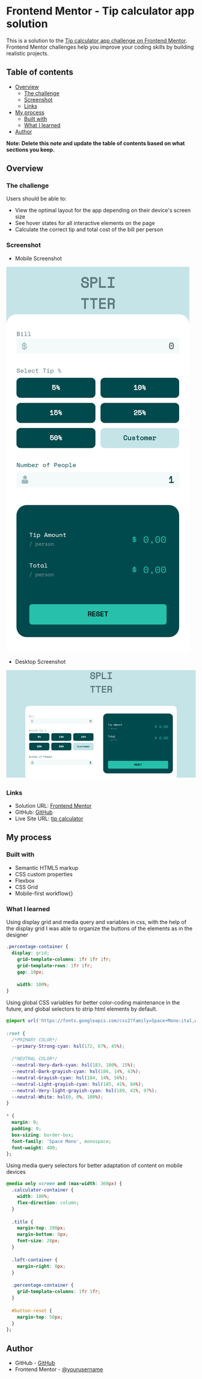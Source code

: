 # Frontend Mentor - Tip calculator app solution

This is a solution to the [Tip calculator app challenge on Frontend Mentor](https://www.frontendmentor.io/challenges/tip-calculator-app-ugJNGbJUX). Frontend Mentor challenges help you improve your coding skills by building realistic projects.

## Table of contents

- [Overview](#overview)
  - [The challenge](#the-challenge)
  - [Screenshot](#screenshot)
  - [Links](#links)
- [My process](#my-process)
  - [Built with](#built-with)
  - [What I learned](#what-i-learned)
- [Author](#author)

**Note: Delete this note and update the table of contents based on what sections you keep.**

## Overview

### The challenge

Users should be able to:

- View the optimal layout for the app depending on their device's screen size
- See hover states for all interactive elements on the page
- Calculate the correct tip and total cost of the bill per person

### Screenshot

- Mobile Screenshot

![mobile screenshot](./screenshot/screenshot_mobile_tip_calculator.png)

- Desktop Screenshot

![mobile screenshot](./screenshot/screenshot_desktop_pit_calculator.png)

### Links

- Solution URL: [Frontend Mentor](https://your-solution-url.com)
- GitHub: [GitHub](https://github.com/IagoBomfim/tip-calculator-app)
- Live Site URL: [tip calculator](https://tiny-basbousa-cf8475.netlify.app/)

## My process

### Built with

- Semantic HTML5 markup
- CSS custom properties
- Flexbox
- CSS Grid
- Mobile-first workflow{}

### What I learned

Using display grid and media query and variables in css, with the help of the display grid I was able to organize the buttons of the elements as in the designer

```css
.percentage-container {
  display: grid;
    grid-template-columns: 1fr 1fr 1fr;
    grid-template-rows: 1fr 1fr;
    gap: 10px;
    
    width: 100%;
}
```

Using global CSS variables for better color-coding maintenance in the future, and global selectors to strip html elements by default.

```css
@import url('https://fonts.googleapis.com/css2?family=Space+Mono:ital,wght@0,400;1,700&display=swap');

:root {
  /*PRIMARY COLOR*/
  --primary-Strong-cyan: hsl(172, 67%, 45%);

  /*NEUTRAL COLOR*/
  --neutral-Very-dark-cyan: hsl(183, 100%, 15%);
  --neutral-Dark-grayish-cyan: hsl(186, 14%, 43%);
  --neutral-Grayish-cyan: hsl(184, 14%, 56%);
  --neutral-Light-grayish-cyan: hsl(185, 41%, 84%);
  --neutral-Very-light-grayish-cyan: hsl(189, 41%, 97%);
  --neutral-White: hsl(0, 0%, 100%);
}

* {
  margin: 0;
  padding: 0;
  box-sizing: border-box;
  font-family: 'Space Mono', monospace;
  font-weight: 400;
};
```

Using media query selectors for better adaptation of content on mobile devices

```css
@media only screen and (max-width: 360px) {
  .calculator-container {
    width: 100%;
    flex-direction: column;
  }
  
  .title {
    margin-top: 200px;
    margin-bottom: 0px;
    font-size: 28px;
  }
  
  .left-container {
    margin-right: 0px;
  }
  
  .percentage-container {
    grid-template-columns: 1fr 1fr;
  }
  
  #button-reset {
    margin-top: 50px;
  }
};
```

## Author

- GitHub - [GitHub](https://github.com/IagoBomfim)
- Frontend Mentor - [@yourusername](https://www.frontendmentor.io/profile/yourusername)
